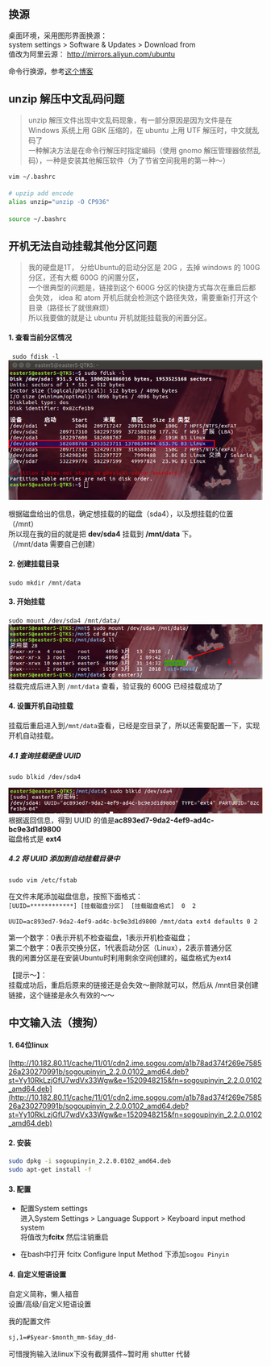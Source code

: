 
## 换源
桌面环境，采用图形界面换源：  
system settings > Software & Updates > Download from  
值改为阿里云源： http://mirrors.aliyun.com/ubuntu

命令行换源，参考[这个博客](http://blog.csdn.net/happywho250/article/details/52506321)


## unzip 解压中文乱码问题
> unzip 解压文件出现中文乱码现象，有一部分原因是因为文件是在 Windows 系统上用 GBK 压缩的，在 ubuntu 上用 UTF 解压时，中文就乱码了  
一种解决方法是在命令行解压时指定编码（使用 gnomo 解压管理器依然乱码），一种是安装其他解压软件（为了节省空间我用的第一种～）  

```bash
vim ~/.bashrc

# upzip add encode
alias unzip="unzip -O CP936"

source ~/.bashrc
```

## 开机无法自动挂载其他分区问题
> 我的硬盘是1T， 分给Ubuntu的启动分区是 20G ，去掉 windows 的 100G 分区，还有大概 600G 的闲置分区，  
一个很典型的问题是，链接到这个 600G 分区的快捷方式每次在重启后都会失效， idea 和 atom 开机后就会检测这个路径失效，需要重新打开这个目录（路径长了就很麻烦）  
所以我要做的就是让 ubuntu 开机就能挂载我的闲置分区。

#### 1. 查看当前分区情况
` sudo fdisk -l`  
![](../assets/01-mount-disk1.png)

根据磁盘给出的信息，确定想挂载的的磁盘（sda4），以及想挂载的位置（/mnt）  
所以现在我的目的就是把 **dev/sda4** 挂载到 **/mnt/data** 下。  
（/mnt/data 需要自己创建）  

#### 2. 创建挂载目录
 `sudo mkdir /mnt/data`  

#### 3. 开始挂载
`sudo mount /dev/sda4 /mnt/data/`  
![](../assets/01-mount-disk2.png)  
挂载完成后进入到 `/mnt/data` 查看，验证我的 600G 已经挂载成功了  

#### 4. 设置开机自动挂载
挂载后重启进入到`/mnt/data`查看，已经是空目录了，所以还需要配置一下，实现开机自动挂载。  

##### 4.1 查询挂载硬盘 UUID  
`sudo blkid /dev/sda4`  

![](../assets/01-mount-disk3.png)
根据返回信息，得到 UUID 的值是**ac893ed7-9da2-4ef9-ad4c-bc9e3d1d9800**  
磁盘格式是 **ext4**

##### 4.2 将 UUID 添加到自动挂载目录中  
`sudo vim /etc/fstab`  

在文件末尾添加磁盘信息，按照下面格式：    
`[UUID=************] [挂载磁盘分区]  [挂载磁盘格式]  0  2 `   

`UUID=ac893ed7-9da2-4ef9-ad4c-bc9e3d1d9800 /mnt/data ext4 defaults 0 2`  

第一个数字：0表示开机不检查磁盘，1表示开机检查磁盘；   
第二个数字：0表示交换分区，1代表启动分区（Linux），2表示普通分区   
我的闲置分区是在安装Ubuntu时利用剩余空间创建的，磁盘格式为ext4  

【提示～】：  
挂载成功后，重启后原来的链接还是会失效～删除就可以，然后从 /mnt目录创建链接，这个链接是永久有效的～～

## 中文输入法（搜狗）
#### 1. 64位linux  
[http://10.182.80.11/cache/11/01/cdn2.ime.sogou.com/a1b78ad374f269e758526a230270991b/sogoupinyin_2.2.0.0102_amd64.deb?st=Yy10RkLzjGfU7wdVx33Wgw&e=1520948215&fn=sogoupinyin_2.2.0.0102_amd64.deb](http://10.182.80.11/cache/11/01/cdn2.ime.sogou.com/a1b78ad374f269e758526a230270991b/sogoupinyin_2.2.0.0102_amd64.deb?st=Yy10RkLzjGfU7wdVx33Wgw&e=1520948215&fn=sogoupinyin_2.2.0.0102_amd64.deb)  

#### 2. 安装
```bash
sudo dpkg -i sogoupinyin_2.2.0.0102_amd64.deb
sudo apt-get install -f
```

#### 3. 配置  
  - 配置System settings  
    进入System Settings > Language Support >  Keyboard input method system  
    将值改为**fcitx**  然后注销重启  

  - 在bash中打开 fcitx Configure
     Input Method 下添加`sogou Pinyin`


#### 4. 自定义短语设置
自定义简称，懒人福音  
设置/高级/自定义短语设置

我的配置文件
```markdown
sj,1=#$year-$month_mm-$day_dd-
```

可惜搜狗输入法linux下没有截屏插件~暂时用 shutter 代替
